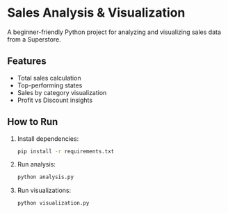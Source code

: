 
# Sales Analysis & Visualization   
     
A beginner-friendly Python project for analyzing and visualizing sales data from a Superstore.
      
## Features 
- Total sales calculation
- Top-performing states 
- Sales by category visualization
- Profit vs Discount insights

## How to Run

1. Install dependencies:
   ```bash
   pip install -r requirements.txt

2. Run analysis:

   ```bash
   python analysis.py
3. Run visualizations:

   ```bash
   python visualization.py

